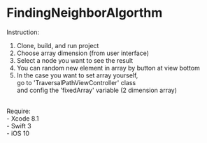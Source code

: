 # FindingNeighborAlgorthm
Instruction:<br>
1. Clone, build, and run project<br>
2. Choose array dimension (from user interface)<br>
3. Select a node you want to see the result<br>
4. You can random new element in array by button at view bottom<br>
5. In the case you want to set array yourself,<br>
   go to 'TraversalPathViewController' class <br>
   and config the 'fixedArray' variable (2 dimension array)<br>
<br>
Require:<br>
- Xcode 8.1<br>
- Swift 3<br>
- iOS 10<br>
